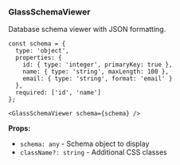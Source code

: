 ### GlassSchemaViewer

Database schema viewer with JSON formatting.

```tsx
const schema = {
  type: 'object',
  properties: {
    id: { type: 'integer', primaryKey: true },
    name: { type: 'string', maxLength: 100 },
    email: { type: 'string', format: 'email' }
  },
  required: ['id', 'name']
};

<GlassSchemaViewer schema={schema} />
```

**Props:**
- `schema: any` - Schema object to display
- `className?: string` - Additional CSS classes
